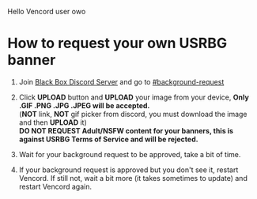 Hello Vencord user owo

# How to request your own USRBG banner

1. Join [Black Box Discord Server](https://discord.gg/TeRQEPb) and go to [#background-request](https://discord.com/channels/449175561529589761/645627516794699787/)

2. Click **UPLOAD** button and **UPLOAD** your image from your device, **Only .GIF .PNG .JPG .JPEG will be accepted.**
<br>(**NOT** link, **NOT** gif picker from discord, you must download the image and then **UPLOAD** it)
<br>**DO NOT REQUEST Adult/NSFW content for your banners, this is against USRBG Terms of Service and will be rejected.**

3. Wait for your background request to be approved, take a bit of time.

4. If your background request is approved but you don't see it, restart Vencord. If still not, wait a bit more (it takes sometimes to update) and restart Vencord again.

